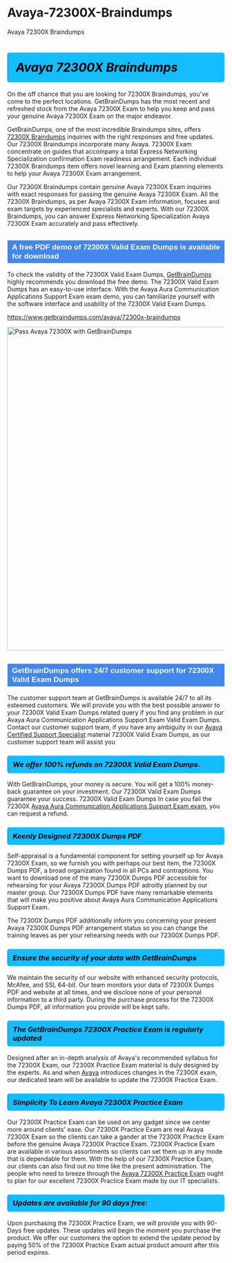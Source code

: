 # Avaya-72300X-Braindumps
Avaya 72300X Braindumps
<h1><strong><span style="display: block; color: #000000; background: #14BDFF; border: 0.5px solid #AED6F1; border-left: 3px solid #3498DB; padding: .6em; border-radius: 6px;">                     <em>Avaya 72300X <span class="exam_variation">Braindumps</span> </em>                </span></strong>            </h1>                        <p>On the off chance that you are looking for 72300X <span class="exam_variation">Braindumps</span>, you've come to the perfect locations.             GetBrainDumps has the most recent and refreshed stock from the Avaya 72300X Exam to help you keep and pass your genuine Avaya 72300X Exam on the major endeavor.</p>                        <p>GetBrainDumps, one of the most incredible <span class="exam_variation">Braindumps</span> sites, offers <a href="https://www.getbraindumps.com/avaya/72300x-braindumps">72300X <span class="exam_variation">Braindumps</span></a> inquiries with the right responses and free updates. Our 72300X <span class="exam_variation">Braindumps</span> incorporate             many Avaya. 72300X Exam concentrate on guides that accompany a total Express Networking Specialization confirmation Exam readiness arrangement. Each individual             72300X <span class="exam_variation">Braindumps</span> item offers novel learning and Exam planning elements to help your Avaya 72300X Exam arrangement.</p>                        <p>Our 72300X <span class="exam_variation">Braindumps</span> contain genuine Avaya 72300X Exam inquiries with exact responses for passing the genuine Avaya 72300X Exam. All the 72300X <span class="exam_variation">Braindumps</span>,             as per Avaya 72300X Exam information, focuses and exam targets by experienced specialists and experts. With our 72300X <span class="exam_variation">Braindumps</span>, you can answer             Express Networking Specialization Avaya 72300X Exam accurately and pass effectively.</p>                        <h2 style="background: #4287ec; border: 1px solid #cccccc; padding: 5px 10px;">                <span style="color: #ffffff;">                    <span style="font-size: 11pt;">                        <span style="line-height: normal;">                            <span style="font-family: Calibri,sans-serif;">                                <strong>                                    <span style="font-size: 13.0pt;">A free PDF demo of 72300X <span class="exam_variation2">Valid Exam Dumps</span> is available for download</span>                                </strong>                            </span>                        </span>                    </span>                </span>            </h2>                        <p>To check the validity of the 72300X <span class="exam_variation2">Valid Exam Dumps</span>, <a href="https://www.getbraindumps.com/">GetBrainDumps</a> highly recommends you download the free demo. The 72300X <span class="exam_variation2">Valid Exam Dumps</span> has an easy-to-use interface.             With the Avaya Aura Communication Applications Support Exam exam demo, you can familiarize yourself with the software interface and usability of the 72300X <span class="exam_variation2">Valid Exam Dumps</span>.</p>                        <p><a href="https://www.getbraindumps.com/avaya/72300x-braindumps">https://www.getbraindumps.com/avaya/72300x-braindumps</a></p>                        <p><a href="https://www.getbraindumps.com/"><img src="https://www.getbraindumps.com/images/get-updated-exam-questions-with-discount-getbraindumps.jpg" class="postImage" alt="Pass Avaya 72300X with GetBrainDumps" width="750"></a></p>                            <h2 style="background: #4287ec; border: 1px solid #cccccc; padding: 5px 10px;">                <span style="color: #ffffff;">                    <span style="font-size: 11pt;">                        <span style="line-height: normal;">                            <span style="font-family: Calibri,sans-serif;">                                <strong>                                    <span style="font-size: 13.0pt;">GetBrainDumps offers 24/7 customer support for 72300X <span class="exam_variation2">Valid Exam Dumps</span> </span>                                </strong>                            </span>                        </span>                    </span>                </span>            </h2>                        <p>The customer support team at GetBrainDumps is available 24/7 to all its esteemed customers. We will provide you with the best possible answer to your 72300X <span class="exam_variation2">Valid Exam Dumps</span>            related query if you find any problem in our Avaya Aura Communication Applications Support Exam <span class="exam_variation2">Valid Exam Dumps</span>. Contact our customer support team, if you have any ambiguity in             our <a href="https://www.getbraindumps.com/avaya/acss-braindumps.html">Avaya Certified Support Specialist</a> material 72300X <span class="exam_variation2">Valid Exam Dumps</span>, as our customer support team will assist you</p>                        <h3>                <strong>                    <span style="display: block; color: #000000; background: #14BDFF; border: 0.5px solid #AED6F1; border-left: 3px solid #3498DB; padding: .6em; border-radius: 6px;">                        <em>We offer 100% refunds on 72300X <span class="exam_variation2">Valid Exam Dumps</span>.</em>                    </span>                </strong>            </h3>                        <p>With GetBrainDumps, your money is secure. You will get a 100% money-back guarantee on your investment. Our 72300X <span class="exam_variation2">Valid Exam Dumps</span> guarantee your success.             72300X <span class="exam_variation2">Valid Exam Dumps</span> In case you fail the 72300X <a href="https://www.getbraindumps.com/avaya/72300x-braindumps">Avaya Aura Communication Applications Support Exam exam</a>, you can request a refund.</p>                        <h3>                <strong>                    <span style="display: block; color: #000000; background: #14BDFF; border: 0.5px solid #AED6F1; border-left: 3px solid #3498DB; padding: .6em; border-radius: 6px;">                        <em>Keenly Designed 72300X <span class="exam_variation3">Dumps PDF</span></em>                    </span>                </strong>            </h3>                        <p>Self-appraisal is a fundamental component for setting yourself up for Avaya 72300X Exam, so we furnish you with perhaps our best item, the 72300X <span class="exam_variation3">Dumps PDF</span>,             a broad organization found in all PCs and contraptions. You want to download one of the many 72300X <span class="exam_variation3">Dumps PDF</span> accessible for rehearsing for your             Avaya 72300X <span class="exam_variation3">Dumps PDF</span> adroitly planned by our master group. Our 72300X <span class="exam_variation3">Dumps PDF</span> have many remarkable elements that will make you             positive about Avaya Aura Communication Applications Support Exam.</p>                        <p>The 72300X <span class="exam_variation3">Dumps PDF</span> additionally inform you concerning your present Avaya 72300X <span class="exam_variation3">Dumps PDF</span> arrangement status so you can change the training             leaves as per your rehearsing needs with our 72300X <span class="exam_variation3">Dumps PDF</span>.</p>                        <h3>                <strong>                    <span style="display: block; color: #000000; background: #14BDFF; border: 0.5px solid #AED6F1; border-left: 3px solid #3498DB; padding: .6em; border-radius: 6px;">                        <em>Ensure the security of your data with GetBrainDumps </em>                    </span>                </strong>            </h3>                        <p>We maintain the security of our website with enhanced security protocols, McAfee, and SSL 64-bit. Our team monitors your data of 72300X <span class="exam_variation3">Dumps PDF</span> and website at all times,             and we disclose none of your personal information to a third party. During the purchase process for the 72300X <span class="exam_variation3">Dumps PDF</span>, all information you provide will be kept safe.</p>                        <h3>                <strong>                    <span style="display: block; color: #000000; background: #14BDFF; border: 0.5px solid #AED6F1; border-left: 3px solid #3498DB; padding: .6em; border-radius: 6px;">                        <em>The GetBrainDumps 72300X <span class="exam_variation4">Practice Exam</span> is regularly updated </em>                    </span>                </strong>            </h3>                        <p>Designed after an in-depth analysis of Avaya's recommended syllabus for the 72300X Exam, our 72300X <span class="exam_variation4">Practice Exam</span> material is duly designed by the experts.             As and when <a href="https://www.getbraindumps.com/avaya-braindumps.html">Avaya</a> introduces changes in the 72300X exam, our dedicated team will be available to update the 72300X <span class="exam_variation4">Practice Exam</span>.</p>                        <h3>                <strong>                    <span style="display: block; color: #000000; background: #14BDFF; border: 0.5px solid #AED6F1; border-left: 3px solid #3498DB; padding: .6em; border-radius: 6px;">                        <em>Simplicity To Learn Avaya 72300X <span class="exam_variation4">Practice Exam</span></em>                    </span>                </strong>            </h3>                        <p>Our 72300X <span class="exam_variation4">Practice Exam</span> can be used on any gadget since we center more around clients' ease. Our 72300X <span class="exam_variation4">Practice Exam</span> are real Avaya 72300X Exam             so the clients can take a gander at the 72300X <span class="exam_variation4">Practice Exam</span> before the genuine Avaya 72300X <span class="exam_variation4">Practice Exam</span>. 72300X <span class="exam_variation4">Practice Exam</span> are available in various assortments             so clients can set them up in any mode that is dependable for them. With the help of our 72300X <span class="exam_variation4">Practice Exam</span>, our clients can also find out no time like the present administration.             The people who need to breeze through the <a href="https://www.getbraindumps.com/avaya/72300x-braindumps">Avaya 72300X <span class="exam_variation4">Practice Exam</span></a> ought to plan for our excellent 72300X <span class="exam_variation4">Practice Exam</span> made by our IT specialists.</p>                        <h3>                <strong>                    <span style="display: block; color: #000000; background: #14BDFF; border: 0.5px solid #AED6F1; border-left: 3px solid #3498DB; padding: .6em; border-radius: 6px;">                        <em>Updates are available for 90 days free:</em>                    </span>                </strong>            </h3>                        <p>Upon purchasing the 72300X <span class="exam_variation4">Practice Exam</span>, we will provide you with 90-Days free updates. These updates will begin the moment you purchase the product.             We offer our customers the option to extend the update period by paying 50% of the 72300X <span class="exam_variation4">Practice Exam</span> actual product amount after this period expires.</p>                    
